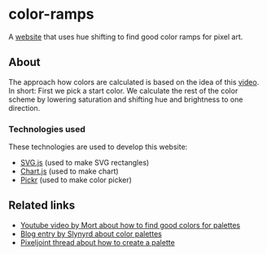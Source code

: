 # color-ramps
A [website](https://depuschm.github.io/color-ramps) that uses hue shifting to find good color ramps for pixel art.

## About
The approach how colors are calculated is based on the idea of this [video](https://www.youtube.com/watch?v=QhgSM_tnPM4).
In short: First we pick a start color. We calculate the rest of the color scheme by lowering saturation and shifting hue and brightness to one direction.

### Technologies used
These technologies are used to develop this website:
- [SVG.js](https://github.com/svgdotjs/svg.js) (used to make SVG rectangles)
- [Chart.js](https://github.com/chartjs/Chart.js) (used to make chart)
- [Pickr](https://github.com/Simonwep/pickr) (used to make color picker)

## Related links
- [Youtube video by Mort about how to find good colors for palettes](https://www.youtube.com/watch?v=QhgSM_tnPM4)
- [Blog entry by Slynyrd about color palettes](https://www.slynyrd.com/blog/2018/1/10/pixelblog-1-color-palettes)
- [Pixeljoint thread about how to create a palette](http://pixeljoint.com/forum/forum_posts.asp?TID=11299&PD=0)
